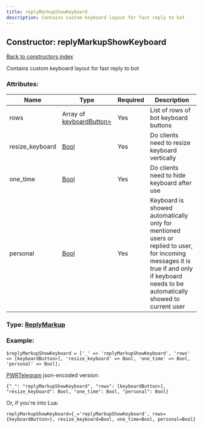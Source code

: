 ```yaml
---
title: replyMarkupShowKeyboard
description: Contains custom keyboard layout for fast reply to bot
---
```

## Constructor: replyMarkupShowKeyboard  
[Back to constructors index](index.md)



Contains custom keyboard layout for fast reply to bot

### Attributes:

| Name     |    Type       | Required | Description |
|----------|---------------|----------|-------------|
|rows|Array of [keyboardButton>](../constructors/keyboardButton>.md) | Yes|List of rows of bot keyboard buttons|
|resize\_keyboard|[Bool](../types/Bool.md) | Yes|Do clients need to resize keyboard vertically|
|one\_time|[Bool](../types/Bool.md) | Yes|Do clients need to hide keyboard after use|
|personal|[Bool](../types/Bool.md) | Yes|Keyboard is showed automatically only for mentioned users or replied to user, for incoming messages it is true if and only if keyboard needs to be automatically showed to current user|



### Type: [ReplyMarkup](../types/ReplyMarkup.md)


### Example:

```
$replyMarkupShowKeyboard = ['_' => 'replyMarkupShowKeyboard', 'rows' => [keyboardButton>], 'resize_keyboard' => Bool, 'one_time' => Bool, 'personal' => Bool];
```  

[PWRTelegram](https://pwrtelegram.xyz) json-encoded version:

```
{"_": "replyMarkupShowKeyboard", "rows": [keyboardButton>], "resize_keyboard": Bool, "one_time": Bool, "personal": Bool}
```


Or, if you're into Lua:  


```
replyMarkupShowKeyboard={_='replyMarkupShowKeyboard', rows={keyboardButton>}, resize_keyboard=Bool, one_time=Bool, personal=Bool}

```


